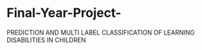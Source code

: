 # Final-Year-Project-
PREDICTION AND MULTI LABEL CLASSIFICATION OF LEARNING DISABILITIES IN CHILDREN
